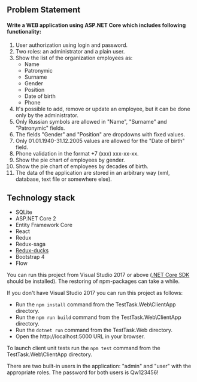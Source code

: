 ## Problem Statement

#### Write a WEB application using ASP.NET Core which includes following functionality:

1. User authorization using login and password.
2. Two roles: an administrator and a plain user.
3. Show the list of the organization employees as:
	* Name
	* Patronymic
	* Surname
	* Gender
	* Position
	* Date of birth
	* Phone
4. It's possible to add, remove or update an employee, but it can be done only by the administrator.
5. Only Russian symbols are allowed in "Name", "Surname" and "Patronymic" fields.
6. The fields "Gender" and "Position" are dropdowns with fixed values.
7. Only 01.01.1940-31.12.2005 values are allowed for the "Date of birth" field.
8. Phone validation in the format +7 (xxx) xxx-xx-xx.
9. Show the pie chart of employees by gender.
10. Show the pie chart of employees by decades of birth.
11. The data of the application are stored in an arbitrary way (xml, database, text file or somewhere else).

## Technology stack

* SQLite
* ASP.NET Core 2
* Entity Framework Core
* React
* Redux
* Redux-saga
* [Redux-ducks](https://github.com/erikras/ducks-modular-redux)
* Bootstrap 4
* Flow

You can run this project from Visual Studio 2017 or above ([.NET Core SDK](https://dotnet.microsoft.com/download) should be installed). The restoring of npm-packages can take a while.

If you don't have Visual Studio 2017 you can run this project as follows:

* Run the `npm install` command from the TestTask.Web\ClientApp directory.
* Run the `npm run build` command from the TestTask.Web\ClientApp directory.
* Run the `dotnet run` command from the TestTask.Web directory.
* Open the http://localhost:5000 URL in your browser.

To launch client unit tests run the `npm test` command from the TestTask.Web\ClientApp directory.

There are two built-in users in the application: "admin" and "user" with the appropriate roles. The password for both users is Qw123456!